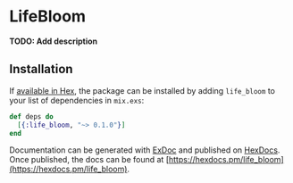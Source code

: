 # LifeBloom

**TODO: Add description**

## Installation

If [available in Hex](https://hex.pm/docs/publish), the package can be installed
by adding `life_bloom` to your list of dependencies in `mix.exs`:

```elixir
def deps do
  [{:life_bloom, "~> 0.1.0"}]
end
```

Documentation can be generated with [ExDoc](https://github.com/elixir-lang/ex_doc)
and published on [HexDocs](https://hexdocs.pm). Once published, the docs can
be found at [https://hexdocs.pm/life_bloom](https://hexdocs.pm/life_bloom).

